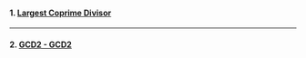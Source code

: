 #### 1. [ Largest Coprime Divisor ](https://www.interviewbit.com/problems/largest-coprime-divisor/)

---

#### 2. [ GCD2 - GCD2 ](https://www.spoj.com/problems/GCD2/)
